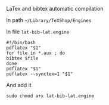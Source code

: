 LaTex and bibtex automatic compilation

In path `~/Library/TeXShop/Engines`

In file `lat-bib-lat.engine`

```
#!/bin/bash
pdflatex "$1"
for file in *.aux ; do
bibtex $file
done
pdflatex "$1"
pdflatex --synctex=1 "$1"
```

And add it

```
sudo chmod a+x lat-bib-lat.engine
```

